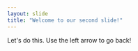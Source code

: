 ```yaml
---
layout: slide
title: "Welcome to our second slide!"
---
```

Let's do this.
Use the left arrow to go back!
